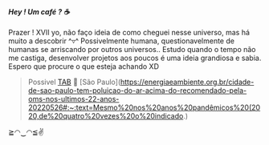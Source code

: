#### _Hey ! Um café ? ☕_


Prazer ! XVII yo, não faço ideia de como cheguei nesse universo, mas há muito a descobrir ^▿^ Possivelmente humana, questionavelmente de humanas se arriscando por outros universos.. Estudo quando o tempo não me castiga, desenvolver projetos aos poucos é uma ideia grandiosa e sabia. Espero que procure o que esteja achando XD
> Possivel [TAB](https://pt.wikipedia.org/wiki/Transtorno_bipolar_I)
📍 [São Paulo](https://energiaeambiente.org.br/cidade-de-sao-paulo-tem-poluicao-do-ar-acima-do-recomendado-pela-oms-nos-ultimos-22-anos-20220526#:~:text=Mesmo%20nos%20anos%20pandêmicos%20(2020,de%20quatro%20vezes%20o%20indicado.)

 ≧◠‿◠≦✌



